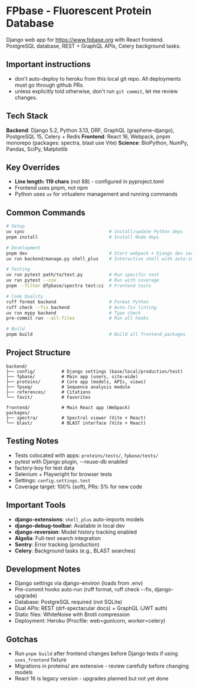 # FPbase - Fluorescent Protein Database

Django web app for <https://www.fpbase.org> with React frontend. PostgreSQL database, REST + GraphQL APIs, Celery background tasks.

## Important instructions

- don't auto-deploy to heroku from this local git repo.  All deployments must go through github PRs.
- unless explicitly told otherwise, don't run `git commit`, let me review changes.

## Tech Stack

**Backend**: Django 5.2, Python 3.13, DRF, GraphQL (graphene-django), PostgreSQL 15, Celery + Redis
**Frontend**: React 16, Webpack, pnpm monorepo (packages: spectra, blast use Vite)
**Science**: BioPython, NumPy, Pandas, SciPy, Matplotlib

## Key Overrides

- **Line length: 119 chars** (not 88) - configured in pyproject.toml
- Frontend uses pnpm, not npm
- Python uses `uv` for virtualenv management and running commands

## Common Commands

```bash
# Setup
uv sync                                # Install/update Python deps
pnpm install                           # Install Node deps

# Development
pnpm dev                               # Start webpack + Django dev server
uv run backend/manage.py shell_plus    # Interactive shell with auto-imports

# Testing
uv run pytest path/to/test.py          # Run specific test
uv run pytest --cov                    # Run with coverage
pnpm --filter @fpbase/spectra test:ci  # Frontend tests

# Code Quality
ruff format backend                    # Format Python
ruff check --fix backend               # Auto-fix linting
uv run mypy backend                    # Type check
pre-commit run --all-files             # Run all hooks

# Build
pnpm build                             # Build all frontend packages
```

## Project Structure

```
backend/
├── config/          # Django settings (base/local/production/test)
├── fpbase/          # Main app (users, site-wide)
├── proteins/        # Core app (models, APIs, views)
├── fpseq/           # Sequence analysis module
├── references/      # Citations
└── favit/           # Favorites

frontend/            # Main React app (Webpack)
packages/
├── spectra/         # Spectral viewer (Vite + React)
└── blast/           # BLAST interface (Vite + React)
```

## Testing Notes

- Tests colocated with apps: `proteins/tests/`, `fpbase/tests/`
- pytest with Django plugin, --reuse-db enabled
- factory-boy for test data
- Selenium + Playwright for browser tests
- Settings: `config.settings.test`
- Coverage target: 100% (soft), PRs: 5% for new code

## Important Tools

- **django-extensions**: `shell_plus` auto-imports models
- **django-debug-toolbar**: Available in local dev
- **django-reversion**: Model history tracking enabled
- **Algolia**: Full-text search integration
- **Sentry**: Error tracking (production)
- **Celery**: Background tasks (e.g., BLAST searches)

## Development Notes

- Django settings via django-environ (loads from .env)
- Pre-commit hooks auto-run (ruff format, ruff check --fix, django-upgrade)
- Database: PostgreSQL required (not SQLite)
- Dual APIs: REST (drf-spectacular docs) + GraphQL (JWT auth)
- Static files: WhiteNoise with Brotli compression
- Deployment: Heroku (Procfile: web=gunicorn, worker=celery)

## Gotchas

- Run `pnpm build` after frontend changes before Django tests if using `uses_frontend` fixture
- Migrations in proteins/ are extensive - review carefully before changing models
- React 16 is legacy version - upgrades planned but not yet done
